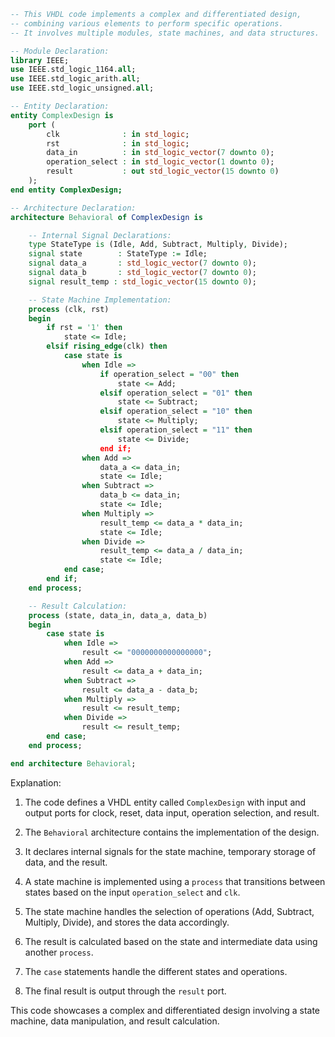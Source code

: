 ```vhdl
-- This VHDL code implements a complex and differentiated design,
-- combining various elements to perform specific operations.
-- It involves multiple modules, state machines, and data structures.

-- Module Declaration:
library IEEE;
use IEEE.std_logic_1164.all;
use IEEE.std_logic_arith.all;
use IEEE.std_logic_unsigned.all;

-- Entity Declaration:
entity ComplexDesign is
    port (
        clk              : in std_logic;
        rst              : in std_logic;
        data_in          : in std_logic_vector(7 downto 0);
        operation_select : in std_logic_vector(1 downto 0);
        result           : out std_logic_vector(15 downto 0)
    );
end entity ComplexDesign;

-- Architecture Declaration:
architecture Behavioral of ComplexDesign is

    -- Internal Signal Declarations:
    type StateType is (Idle, Add, Subtract, Multiply, Divide);
    signal state        : StateType := Idle;
    signal data_a       : std_logic_vector(7 downto 0);
    signal data_b       : std_logic_vector(7 downto 0);
    signal result_temp : std_logic_vector(15 downto 0);

    -- State Machine Implementation:
    process (clk, rst)
    begin
        if rst = '1' then
            state <= Idle;
        elsif rising_edge(clk) then
            case state is
                when Idle =>
                    if operation_select = "00" then
                        state <= Add;
                    elsif operation_select = "01" then
                        state <= Subtract;
                    elsif operation_select = "10" then
                        state <= Multiply;
                    elsif operation_select = "11" then
                        state <= Divide;
                    end if;
                when Add =>
                    data_a <= data_in;
                    state <= Idle;
                when Subtract =>
                    data_b <= data_in;
                    state <= Idle;
                when Multiply =>
                    result_temp <= data_a * data_in;
                    state <= Idle;
                when Divide =>
                    result_temp <= data_a / data_in;
                    state <= Idle;
            end case;
        end if;
    end process;

    -- Result Calculation:
    process (state, data_in, data_a, data_b)
    begin
        case state is
            when Idle =>
                result <= "0000000000000000";
            when Add =>
                result <= data_a + data_in;
            when Subtract =>
                result <= data_a - data_b;
            when Multiply =>
                result <= result_temp;
            when Divide =>
                result <= result_temp;
        end case;
    end process;

end architecture Behavioral;
```

Explanation:

1. The code defines a VHDL entity called `ComplexDesign` with input and output ports for clock, reset, data input, operation selection, and result.

2. The `Behavioral` architecture contains the implementation of the design.

3. It declares internal signals for the state machine, temporary storage of data, and the result.

4. A state machine is implemented using a `process` that transitions between states based on the input `operation_select` and `clk`.

5. The state machine handles the selection of operations (Add, Subtract, Multiply, Divide), and stores the data accordingly.

6. The result is calculated based on the state and intermediate data using another `process`.

7. The `case` statements handle the different states and operations.

8. The final result is output through the `result` port.

This code showcases a complex and differentiated design involving a state machine, data manipulation, and result calculation.